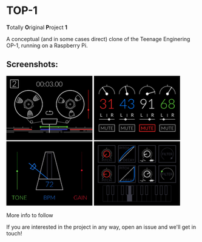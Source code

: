 # TOP-1
**T**otally **O**riginal **P**roject **1**

A conceptual (and in some cases direct) clone of the Teenage Enginering OP-1, running on a Raspberry Pi.

## Screenshots:  

<img src="doc/images/tapedeck.png" width="45%" alt="Tapedeck"> <img src="doc/images/mixer.png" width="45%" alt="Mixer">
<img src="doc/images/metronome.gif" width="45%" alt="Metronome"> <img src="doc/images/simple-drums.png" width="45%" alt="Drum Synt">

More info to follow

If you are interested in the project in any way, open an issue and we'll get in touch!
